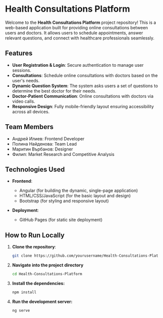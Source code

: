 # Health Consultations Platform

Welcome to the **Health Consultations Platform** project repository! This is a web-based application built for providing online consultations between users and doctors. It allows users to schedule appointments, answer relevant questions, and connect with healthcare professionals seamlessly.

## Features

- **User Registration & Login**: Secure authentication to manage user sessions.
- **Consultations**: Schedule online consultations with doctors based on the user's needs.
- **Dynamic Question System**: The system asks users a set of questions to determine the best doctor for their needs.
- **Doctor-Patient Communication**: Online consultations with doctors via video calls.
- **Responsive Design**: Fully mobile-friendly layout ensuring accessibility across all devices.

## Team Members

- Андрей Илиев: Frontend Developer
- Полина Найденова: Team Lead
- Маритин Върбанов: Designer
- Филип: Market Research and Competitive Analysis

## Technologies Used

- **Frontend**:

  - Angular (for building the dynamic, single-page application)
  - HTML/CSS/JavaScript (for the basic layout and design)
  - Bootstrap (for styling and responsive layout)

- **Deployment**:
  - GitHub Pages (for static site deployment)

## How to Run Locally

1. **Clone the repository**:
   ```bash
   git clone https://github.com/yourusername/Health-Consultations-Platform.git
   ```
2. **Navigate into the project directory**
   ```bash
   cd Health-Consultations-Platform
   ```
3. **Install the dependencies:**
   ```bash
   npm install
   ```
4. **Run the development server:**
   ```bash
   ng serve
   ```
